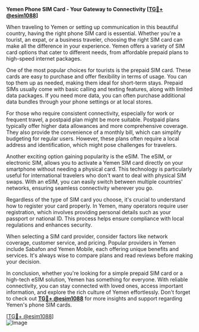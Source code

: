 **Yemen Phone SIM Card - Your Gateway to Connectivity [[TG💪+ @esim1088](https://t.me/s/esim1088)]**

When traveling to Yemen or setting up communication in this beautiful country, having the right phone SIM card is essential. Whether you're a tourist, an expat, or a business traveler, choosing the right SIM card can make all the difference in your experience. Yemen offers a variety of SIM card options that cater to different needs, from affordable prepaid plans to high-speed internet packages.

One of the most popular choices for tourists is the prepaid SIM card. These cards are easy to purchase and offer flexibility in terms of usage. You can top them up as needed, making them ideal for short-term stays. Prepaid SIMs usually come with basic calling and texting features, along with limited data packages. If you need more data, you can often purchase additional data bundles through your phone settings or at local stores.

For those who require consistent connectivity, especially for work or frequent travel, a postpaid plan might be more suitable. Postpaid plans typically offer higher data allowances and more comprehensive coverage. They also provide the convenience of a monthly bill, which can simplify budgeting for regular users. However, these plans often require a local address and identification, which might pose challenges for travelers.

Another exciting option gaining popularity is the eSIM. The eSIM, or electronic SIM, allows you to activate a Yemen SIM card directly on your smartphone without needing a physical card. This technology is particularly useful for international travelers who don't want to deal with physical SIM swaps. With an eSIM, you can easily switch between multiple countries' networks, ensuring seamless connectivity wherever you go.

Regardless of the type of SIM card you choose, it's crucial to understand how to register your card properly. In Yemen, many operators require user registration, which involves providing personal details such as your passport or national ID. This process helps ensure compliance with local regulations and enhances security.

When selecting a SIM card provider, consider factors like network coverage, customer service, and pricing. Popular providers in Yemen include Sabafon and Yemen Mobile, each offering unique benefits and services. It's always wise to compare plans and read reviews before making your decision.

In conclusion, whether you're looking for a simple prepaid SIM card or a high-tech eSIM solution, Yemen has something for everyone. With reliable connectivity, you can stay connected with loved ones, access important information, and explore the rich culture of Yemen effortlessly. Don't forget to check out **[TG💪+ @esim1088](https://t.me/s/esim1088)** for more insights and support regarding Yemen's phone SIM cards.

[[TG💪+ @esim1088](https://t.me/s/esim1088)]  
![Image](https://i.postimg.cc/Y0z9fWf4/image.png)